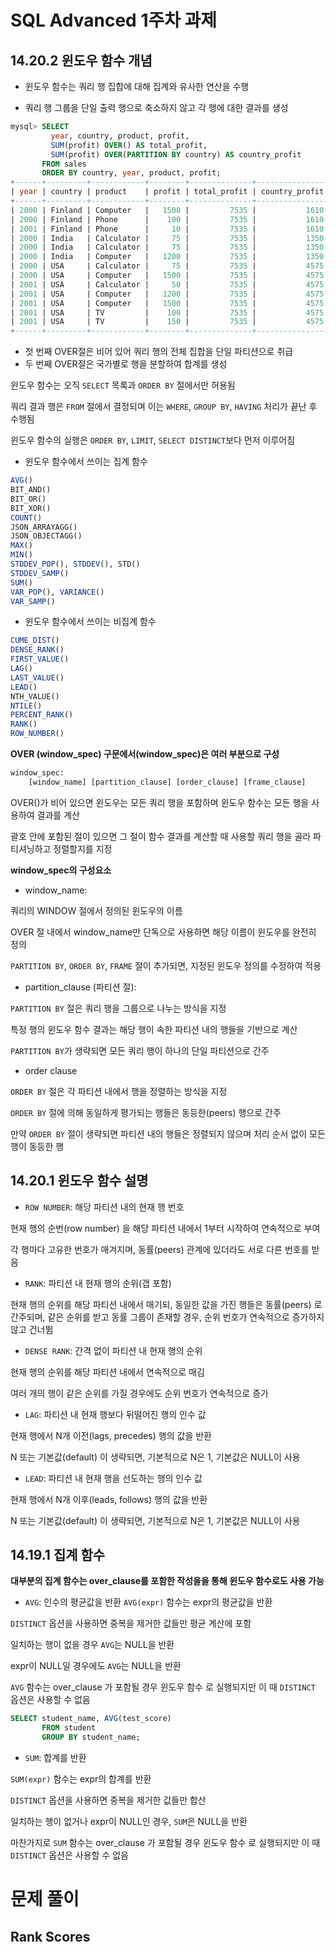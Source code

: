 # SQL Advanced 1주차 과제

## 14.20.2 윈도우 함수 개념
- 윈도우 함수는 쿼리 행 집합에 대해 집계와 유사한 연산을 수행

- 쿼리 행 그룹을 단일 출력 행으로 축소하지 않고 각 행에 대한 결과를 생성
```sql
mysql> SELECT
         year, country, product, profit,
         SUM(profit) OVER() AS total_profit,
         SUM(profit) OVER(PARTITION BY country) AS country_profit
       FROM sales
       ORDER BY country, year, product, profit;
+------+---------+------------+--------+--------------+----------------+
| year | country | product    | profit | total_profit | country_profit |
+------+---------+------------+--------+--------------+----------------+
| 2000 | Finland | Computer   |   1500 |         7535 |           1610 |
| 2000 | Finland | Phone      |    100 |         7535 |           1610 |
| 2001 | Finland | Phone      |     10 |         7535 |           1610 |
| 2000 | India   | Calculator |     75 |         7535 |           1350 |
| 2000 | India   | Calculator |     75 |         7535 |           1350 |
| 2000 | India   | Computer   |   1200 |         7535 |           1350 |
| 2000 | USA     | Calculator |     75 |         7535 |           4575 |
| 2000 | USA     | Computer   |   1500 |         7535 |           4575 |
| 2001 | USA     | Calculator |     50 |         7535 |           4575 |
| 2001 | USA     | Computer   |   1200 |         7535 |           4575 |
| 2001 | USA     | Computer   |   1500 |         7535 |           4575 |
| 2001 | USA     | TV         |    100 |         7535 |           4575 |
| 2001 | USA     | TV         |    150 |         7535 |           4575 |
+------+---------+------------+--------+--------------+----------------+
```
- 첫 번째 OVER절은 비어 있어 쿼리 행의 전체 집합을 단일 파티션으로 취급
- 두 번째 OVER절은 국가별로 행을 분할하여 합계를 생성

윈도우 함수는 오직 `SELECT` 목록과 `ORDER BY` 절에서만 허용됨
 
쿼리 결과 행은 `FROM` 절에서 결정되며 이는 `WHERE`, `GROUP BY`, `HAVING` 처리가 끝난 후 수행됨

윈도우 함수의 실행은 `ORDER BY`, `LIMIT`, `SELECT DISTINCT`보다 먼저 이루어짐

- 윈도우 함수에서 쓰이는 집계 함수
```sql
AVG()
BIT_AND()
BIT_OR()
BIT_XOR()
COUNT()
JSON_ARRAYAGG()
JSON_OBJECTAGG()
MAX()
MIN()
STDDEV_POP(), STDDEV(), STD()
STDDEV_SAMP()
SUM()
VAR_POP(), VARIANCE()
VAR_SAMP()
```

- 윈도우 함수에서 쓰이는 비집계 함수
```sql
CUME_DIST()
DENSE_RANK()
FIRST_VALUE()
LAG()
LAST_VALUE()
LEAD()
NTH_VALUE()
NTILE()
PERCENT_RANK()
RANK()
ROW_NUMBER()
``` 

**OVER (window_spec) 구문에서(window_spec)은 여러 부분으로 구성**

```sql
window_spec:
    [window_name] [partition_clause] [order_clause] [frame_clause]
``` 
OVER()가 비어 있으면 윈도우는 모든 쿼리 행을 포함하며 윈도우 함수는 모든 행을 사용하여 결과를 계산

괄호 안에 포함된 절이 있으면 그 절이 함수 결과를 계산할 때 사용할 쿼리 행을 골라 파티셔닝하고 정렬할지를 지정

**window_spec의 구성요소**
- window_name:

쿼리의 WINDOW 절에서 정의된 윈도우의 이름

OVER 절 내에서 window_name만 단독으로 사용하면 해당 이름이 윈도우를 완전히 정의

`PARTITION BY`, `ORDER BY`, `FRAME` 절이 추가되면, 지정된 윈도우 정의를 수정하여 적용


- partition_clause (파티션 절):

`PARTITION BY` 절은 쿼리 행을 그룹으로 나누는 방식을 지정

특정 행의 윈도우 함수 결과는 해당 행이 속한 파티션 내의 행들을 기반으로 계산

`PARTITION BY`가 생략되면 모든 쿼리 행이 하나의 단일 파티션으로 간주

- order clause

`ORDER BY` 절은 각 파티션 내에서 행을 정렬하는 방식을 지정

`ORDER BY` 절에 의해 동일하게 평가되는 행들은 동등한(peers) 행으로 간주

만약 `ORDER BY` 절이 생략되면 파티션 내의 행들은 정렬되지 않으며 처리 순서 없이 모든 행이 동등한 행

## 14.20.1 윈도우 함수 설명

- `ROW NUMBER`:	해당 파티션 내의 현재 행 번호

현재 행의 순번(row number) 을 해당 파티션 내에서 1부터 시작하여 연속적으로 부여

각 행마다 고유한 번호가 매겨지며, 동률(peers) 관계에 있더라도 서로 다른 번호를 받음

- `RANK`: 파티션 내 현재 행의 순위(갭 포함)

현재 행의 순위를 해당 파티션 내에서 매기되, 동일한 값을 가진 행들은 동률(peers) 로 간주되며, 같은 순위를 받고 동률 그룹이 존재할 경우, 순위 번호가 연속적으로 증가하지 않고 건너뜀

- `DENSE RANK`: 간격 없이 파티션 내 현재 행의 순위

현재 행의 순위를 해당 파티션 내에서 연속적으로 매김

여러 개의 행이 같은 순위를 가질 경우에도 순위 번호가 연속적으로 증가
- `LAG`: 파티션 내 현재 행보다 뒤떨어진 행의 인수 값

현재 행에서 N개 이전(lags, precedes) 행의 값을 반환

 N 또는 기본값(default) 이 생략되면, 기본적으로 N은 1, 기본값은 NULL이 사용


- `LEAD`: 파티션 내 현재 행을 선도하는 행의 인수 값

현재 행에서 N개 이후(leads, follows) 행의 값을 반환

N 또는 기본값(default) 이 생략되면, 기본적으로 N은 1, 기본값은 NULL이 사용

## 14.19.1 집계 함수
**대부분의 집계 함수는 over_clause를 포함한 작성을을 통해 윈도우 함수로도 사용 가능**


- `AVG`: 인수의 평균값을 반환
`AVG(expr)` 함수는 expr의 평균값을 반환

`DISTINCT` 옵션을 사용하면 중복을 제거한 값들만 평균 계산에 포함

일치하는 행이 없을 경우 `AVG`는 NULL을 반환

expr이 NULL일 경우에도 `AVG`는 NULL을 반환

`AVG` 함수는 over_clause 가 포함될 경우 윈도우 함수 로 실행되지만 이 때 `DISTINCT` 옵션은 사용할 수 없음
```sql
SELECT student_name, AVG(test_score)
       FROM student
       GROUP BY student_name;
```
- `SUM`: 합계를 반환

`SUM(expr)` 함수는 expr의 합계를 반환

`DISTINCT` 옵션을 사용하면 중복을 제거한 값들만 합산

일치하는 행이 없거나 expr이 NULL인 경우, `SUM`은 NULL을 반환

마찬가지로 `SUM` 함수는 over_clause 가 포함될 경우 윈도우 함수 로 실행되지만 이 때 `DISTINCT` 옵션은 사용할 수 없음

# 문제 풀이

##  Rank Scores


